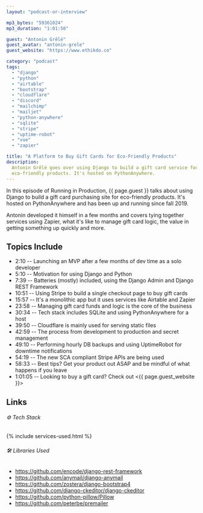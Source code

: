 ```yaml
---
layout: "podcast-or-interview"

mp3_bytes: "59361024"
mp3_duration: "1:01:50"

guest: "Antonin Grêlé"
guest_avatar: "antonin-grele"
guest_website: "https://www.ethikdo.co"

category: "podcast"
tags:
  - "django"
  - "python"
  - "airtable"
  - "bootstrap"
  - "cloudflare"
  - "discord"
  - "mailchimp"
  - "mailjet"
  - "python-anywhere"
  - "sqlite"
  - "stripe"
  - "uptime-robot"
  - "vue"
  - "zapier"

title: "A Platform to Buy Gift Cards for Eco-Friendly Products"
description:
  Antonin Grêlé goes over using Django to build a gift card service focused on
  eco-friendly products. It's hosted on PythonAnywhere.
---
```


In this episode of Running in Production, {{ page.guest }} talks about using
Django to build a gift card purchasing site for eco-friendly products. It's
hosted on PythonAnywhere and has been up and running since fall 2019.

Antonin developed it himself in a few months and covers tying together services
using Zapier, what it's like to manage gift card logic, the value in getting
something up quickly and more.

## Topics Include

- 2:10 -- Launching an MVP after a few months of dev time as a solo developer
- 5:10 -- Motivation for using Django and Python
- 7:39 -- Batteries (mostly) included, using the Django Admin and Django REST Framework
- 10:51 -- Using Stripe to build a single checkout page to buy gift cards
- 15:57 -- It's a monolithic app but it uses services like Airtable and Zapier
- 23:58 -- Managing gift card funds and logic is the core of the business
- 30:34 -- Tech stack includes SQLite and using PythonAnywhere for a host
- 39:50 -- Cloudflare is mainly used for serving static files
- 42:59 -- The process from development to production and secret management
- 49:10 -- Performing hourly DB backups and using UptimeRobot for downtime notifications
- 54:19 -- The new SCA compliant Stripe APIs are being used
- 58:33 -- Best tips? Get your product out ASAP and be mindful of what happens if you leave
- 1:01:05 -- Looking to buy a gift card? Check out <{{ page.guest_website }}>

## Links

###### ⚙️ Tech Stack

{% include services-used.html %}

###### 🛠 Libraries Used

- <https://github.com/encode/django-rest-framework>
- <https://github.com/anymail/django-anymail>
- <https://github.com/zostera/django-bootstrap4>
- <https://github.com/django-ckeditor/django-ckeditor>
- <https://github.com/python-pillow/Pillow>
- <https://github.com/peterbe/premailer>
